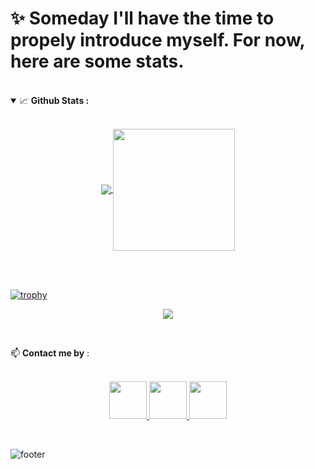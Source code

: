 # ✨ Someday I'll have the time to propely introduce myself. For now, here are some stats.

<br>

<!--
**IpoLa/IpoLa** is a ✨ _special_ ✨ repository because its `README.md` (this file) appears on your GitHub profile.

Here are some ideas to get you started:

- 🔭 I’m currently working on ...
- 🌱 I’m currently learning ...
- 👯 I’m looking to collaborate on ...
- 🤔 I’m looking for help with ...
- 💬 Ask me about ...
- 📫 How to reach me: ...
- 😄 Pronouns: ...
- ⚡ Fun fact: ...
-->

<details open="">
<summary>
  <g-emoji class="g-emoji" alias="chart_with_upwards_trend" fallback-src="https://github.githubassets.com/images/icons/emoji/unicode/1f4c8.png">📈</g-emoji> 
  <strong>Github Stats : </strong>
</summary>
<br>
  
<p align="center">
  <a href="https://github.com/IpoLa">
    <img align="center" src="https://github-readme-stats.vercel.app/api?username=IpoLa&show_icons=true&hide_border=true&title_color=94b4a4&amp&icon_color=FFFFFF&amp&text_color=FFFFFF&amp&bg_color=000000&count_private=true&include_all_commits=true"/>
  </a>
  <a href="https://github.com/IpoLa">
    <img align="center" height="195px" src="https://github-readme-stats.vercel.app/api/top-langs/?username=IpoLa&text_color=FFFFFF&bg_color=000000&title_color=94b4a4&langs_count=15&layout=compact&hide_border=true" />
  </a>
</p>
</details>
<br>

<br>

[![trophy](https://github-profile-trophy.vercel.app/?username=IpoLa&column=7&margin-w=15&margin-h=15&no-bg=true&no-frame=true&theme=juicyfresh)](https://github.com/IpoLa)

<p align="center">
  <a>
<!--     <img height="150" width="175" src="https://github.com/JayantGoel001/JayantGoel001/blob/master/left.png"> -->
    <img align="center" src="https://github-readme-streak-stats.herokuapp.com/?user=IpoLa&theme=dark&hide_border=true"/>
<!--     <img height="150" width="175" src="https://github.com/JayantGoel001/JayantGoel001/blob/master/right.png"> -->
  </a>
</p>

<br>


📫 **Contact me by** :
<p align="center">
  <br>
  <a href="https://www.linkedin.com/in/akram-mezaache-471b2b35" target="_blank">
    <code><img height="60" width="60" src="https://github.com/JayantGoel001/JayantGoel001/blob/master/linkedin.svg"/></code>
  </a>
  <a href="https://www.facebook.com/profile.php?id=100011059988836" target="_blank">
    <code><img  height="60" width="60" src="https://github.com/JayantGoel001/JayantGoel001/blob/master/facebook.svg"/></code>
  </a>
  <a href="https://www.instagram.com/ipola_dized/" target="_blank">
    <code><img height="60" width="60" src="https://github.com/JayantGoel001/JayantGoel001/blob/master/instagram.svg"/></code>
  </a>    
</p>
<br/>


![footer](https://github.com/JayantGoel001/JayantGoel001/blob/master/footer.png)
